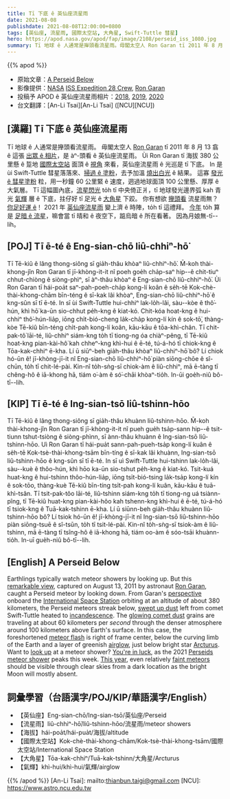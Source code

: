 ```yaml
---
title: Tī 下底 ê 英仙座流星雨
date: 2021-08-08
publishdate: 2021-08-08T12:00:00+0800
tags: [英仙座, 流星雨, 國際太空站, 大角星, Swift-Tuttle 彗星]
hero: https://apod.nasa.gov/apod/fap/image/2108/perseid_iss_1080.jpg
summary: Tī 地球 ê 人通常是攑頭看流星雨。毋閣太空人 Ron Garan tī 2011 年 8 月 13 翕 ê 這張出眾 ê 相片，是 àⁿ-頭看 ê 英仙座流星雨。
---
```


{{% apod %}}

- 原始文章：[A Perseid Below](https://apod.nasa.gov/apod/ap210808.html)
- 影像提供：[NASA](https://www.nasa.gov/) [ISS Expedition 28 Crew](https://www.nasa.gov/mission_pages/station/expeditions/expedition28/index.html), [Ron Garan](https://www.nasa.gov/sites/default/files/atoms/files/garan_ronald.pdf)
- 投稿予 APOD ê 英仙座流星雨相片：[2018](https://www.facebook.com/media/set/?vanity=APOD.Sky&set=a.1543789772391903), [2019](https://www.facebook.com/media/set/?vanity=APOD.Sky&set=a.2051847908252751), [2020](https://www.facebook.com/media/set/?vanity=APOD.Sky&set=a.2859552167482317)
- 台文翻譯：[An-Li Tsai][An-Li Tsai] ([NCU][NCU])

## [漢羅] Tī 下底 ê 英仙座流星雨
Tī 地球 ê 人通常是攑頭看流星雨。
毋閣太空人 [Ron Garan][Ron Garan] tī 2011 年 8 月 13 翕 ê 這張 [出眾 ê 相片][remarkable view]，是 àⁿ-頭看 ê 英仙座流星雨。
Ùi Ron Garan tī 海拔 380 公里懸 ê 踅地 [國際太空站][International Space Station] 面頂 ê [視角][perspective] 來看，英仙座流星雨 ê 光巡是 tī 下底。
In 是 ùi Swift-Tuttle 彗星落落來、[掃過 ê 塗粉][swept up dust]，去予加溫 [燒出白光][incandescence] ê 結果。
這寡 [發光 ê 彗星塗粉][glowing comet dust] 粒，用一秒鐘 60 公里緊 ê 速度，迵過地球面頂 100 公里懸、厚厚 ê 大氣層。
Tī 這幅圖內底，[流星閃光][meteor flash] to̍h tī 中央倚正爿，tī 地球發光邊界弧 kah 青光 [氣輝][airglow] 層 ê 下底，拄仔好 tī 足光 ê [大角星][Arcturus] 下跤。
你有想欲 [攑頭看][look up] 流星雨無？
[你足好運 ê][You're in luck]！
2021 年 [英仙座流星雨][Perseids meteor shower] 變上濟 ê 時陣，to̍h tī 這禮拜。
[今年][This year] to̍h 算是 [足暗 ê 流星][faint meteors]，嘛會當 tī 晴和 ê 夜空下，踮烏暗 ê 所在看著。
因為月娘無-tī--lih。



## [POJ] Tī ē-té ê Eng-sian-chō liû-chhiⁿ-hō͘
Tī Tē-kiû ê lâng thong-siông sī gia̍h-thâu khòaⁿ liû-chhiⁿ-hō͘.
M̄-koh thài-khong-jîn Ron Garan tī jī-khòng-it-it nî poeh goe̍h cha̍p-saⁿ hip--ê chit-tiuⁿ chhut-chiòng ê siòng-phìⁿ, sī àⁿ-thâu khòaⁿ ê Eng-sian-chō liû-chhiⁿ-hō͘.
Ùi Ron Garan tī hái-poa̍t saⁿ-pah-poeh-cha̍p kong-lí koân ê se̍h-tē Kok-chè-thài-khong-chām bīn-téng ê sī-kak lâi khòaⁿ, Eng-sian-chō liû-chhiⁿ-hō͘ ê kng-sûn sī tī ē-té.
In sī ùi Swift-Tuttle hui-chhiⁿ lak-lo̍h-lâi, sàu--kòe ê thô͘-hún, khì hō͘ ka-ūn sio-chhut pe̍h-kng ê kiat-kó.
Chit-kóa hoat-kng ê hui-chhiⁿ thô͘-hún-lia̍p, iōng chi̍t-bió-cheng la̍k-cha̍p kong-lí kín ê sok-tō͘, thàng-kòe Tē-kiû bīn-téng chi̍t-pah kong-lí koân, kāu-kāu ê tōa-khì-chân.
Tī chit-pak-tô͘ lāi-té, liû-chhiⁿ siám-kng to̍h tī tiong-ng óa chiàⁿ-pêng, tī Tē-kiû hoat-kng pian-kài-hô͘ kah chheⁿ-kng khì-hui ê ē-té, tú-á-hó tī chiok-kng ê Tōa-kak-chhiⁿ ē-kha.
Lí ū siūⁿ-beh gia̍h-thâu khòaⁿ liû-chhiⁿ-hō͘ bô?
Lí chiok hó-ūn ê!
jī-khòng-jī-it nî Eng-sian-chō liû-chhiⁿ-hō͘ piàn siōng-chōe ê sî-chūn, to̍h tī chit-lé-pài.
Kin-nî to̍h-sǹg-sī chiok-àm ê liû-chhiⁿ, mā ē-tàng tī chêng-hô ê iā-khong hā, tiám o͘-àm ê só͘-chāi khòaⁿ-tio̍h.
In-ūi goe̍h-niû bô-tī--lih.




## [KIP] Tī ē-té ê Ing-sian-tsō liû-tshinn-hōo
Tī Tē-kiû ê lâng thong-siông sī gia̍h-thâu khuànn liû-tshinn-hōo.
M̄-koh thài-khong-jîn Ron Garan tī jī-khòng-it-it nî pueh gue̍h tsa̍p-sann hip--ê tsit-tiunn tshut-tsiòng ê siòng-phìnn, sī ànn-thâu khuànn ê Ing-sian-tsō liû-tshinn-hōo.
Uì Ron Garan tī hái-pua̍t sann-pah-pueh-tsa̍p kong-lí kuân ê se̍h-tē Kok-tsè-thài-khong-tsām bīn-tíng ê sī-kak lâi khuànn, Ing-sian-tsō liû-tshinn-hōo ê kng-sûn sī tī ē-té.
In sī uì Swift-Tuttle hui-tshinn lak-lo̍h-lâi, sàu--kuè ê thôo-hún, khì hōo ka-ūn sio-tshut pe̍h-kng ê kiat-kó.
Tsit-kuá huat-kng ê hui-tshinn thôo-hún-lia̍p, iōng tsi̍t-bió-tsing la̍k-tsa̍p kong-lí kín ê sok-tōo, thàng-kuè Tē-kiû bīn-tíng tsi̍t-pah kong-lí kuân, kāu-kāu ê tuā-khì-tsân.
Tī tsit-pak-tôo lāi-té, liû-tshinn siám-kng to̍h tī tiong-ng uá tsiànn-pîng, tī Tē-kiû huat-kng pian-kài-hôo kah tshenn-kng khì-hui ê ē-té, tú-á-hó tī tsiok-kng ê Tuā-kak-tshinn ē-kha.
Lí ū siūnn-beh gia̍h-thâu khuànn liû-tshinn-hōo bô?
Lí tsiok hó-ūn ê!
jī-khòng-jī-it nî Ing-sian-tsō liû-tshinn-hōo piàn siōng-tsuē ê sî-tsūn, to̍h tī tsit-lé-pài.
Kin-nî to̍h-sǹg-sī tsiok-àm ê liû-tshinn, mā ē-tàng tī tsîng-hô ê iā-khong hā, tiám oo-àm ê sóo-tsāi khuànn-tio̍h.
In-uī gue̍h-niû bô-tī--lih.



## [English] A Perseid Below
Earthlings typically watch meteor showers by looking up.
But this [remarkable view][remarkable view], captured on August 13, 2011 by astronaut [Ron Garan][Ron Garan], caught a Perseid meteor by looking down.
From Garan's [perspective][perspective] onboard the [International Space Station][International Space Station] orbiting at an altitude of about 380 kilometers, the Perseid meteors streak below, [swept up dust][swept up dust] left from comet Swift-Tuttle heated to [incandescence][incandescence].
The [glowing comet dust][glowing comet dust] grains are traveling at about 60 kilometers per *second* through the denser atmosphere around 100 kilometers above Earth's surface.
In this case, the foreshortened [meteor flash][meteor flash] is right of frame center, below the curving limb of the Earth and a layer of greenish [airglow][airglow], just below bright star [Arcturus][Arcturus].
Want to [look up][look up] at a meteor shower?
[You're in luck][You're in luck], as the 2021 [Perseids meteor shower][Perseids meteor shower] peaks this week.
[This year][This year], even relatively [faint meteors][faint meteors] should be visible through clear skies from a dark location as the bright Moon will mostly absent.



## 詞彙學習（台語漢字/POJ/KIP/華語漢字/English）


- 【英仙座】Eng-sian-chō/Ing-sian-tsō/英仙座/Perseid
- 【流星雨】liû-chhiⁿ-hō͘/liû-tshinn-hōo/流星雨/meteor showers
- 【海拔】hái-poa̍t/hái-pua̍t/海拔/altitude
- 【國際太空站】Kok-chè-thài-khong-chām/Kok-tsè-thài-khong-tsām/國際太空站/International Space Station
- 【大角星】Tōa-kak-chhiⁿ/Tuā-kak-tshinn/大角星/Arcturus
- 【氣輝】khì-hui/khì-hui/氣輝/airglow



{{% /apod %}}
[An-Li Tsai]: mailto:thianbun.taigi@gmail.com
[NCU]: https://www.astro.ncu.edu.tw


[remarkable view]:https://www.nasa.gov/image-feature/watching-meteors-from-the-space-station
[Ron Garan]:https://en.wikipedia.org/wiki/Ronald_J._Garan_Jr.
[perspective]:https://apod.nasa.gov/apod/ap001129.html
[International Space Station]:https://apod.nasa.gov/apod/ap160418.html
[swept up dust]:https://spaceplace.nasa.gov/meteor-shower/en/
[incandescence]:https://en.wikipedia.org/wiki/Incandescence
[glowing comet dust]:http://science.nasa.gov/science-news/science-at-nasa/2011/09aug_perseids2011/
[meteor flash]:https://solarsystem.nasa.gov/asteroids-comets-and-meteors/meteors-and-meteorites/perseids/in-depth/
[airglow]:https://www.nasa.gov/feature/goddard/2018/why-nasa-watches-airglow-the-colors-of-the-upper-atmospheric-wind
[Arcturus]:http://www.solstation.com/stars2/arcturus.htm
[look up]:https://youtu.be/-_VeXBhQh08
[You're in luck]:https://media.istockphoto.com/photos/astonished-funny-dog-with-big-eyes-picture-id480540092
[Perseids meteor shower]:https://en.wikipedia.org/wiki/Perseids
[This year]:https://blogs.nasa.gov/Watch_the_Skies/2021/07/30/the-perseids-are-on-the-rise/
[faint meteors]:https://apod.nasa.gov/apod/ap200810.html

